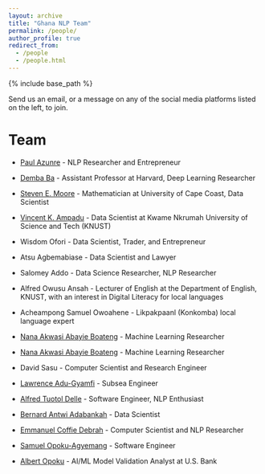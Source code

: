 ```yaml
---
layout: archive
title: "Ghana NLP Team"
permalink: /people/
author_profile: true
redirect_from:
  - /people
  - /people.html
---
```


{% include base_path %}

Send us an email, or a message on any of the social media platforms listed on the left, to join.

Team
======
* [Paul Azunre](http://www.azunre.com) - NLP Researcher and Entrepreneur
* [Demba Ba](http://brain.harvard.edu/?people=demba-ba) - Assistant Professor at Harvard, Deep Learning Researcher
* [Steven E. Moore](https://directory.ucc.edu.gh/p/stephen-moore) - Mathematician at University of Cape Coast, Data Scientist
* [Vincent K. Ampadu](https://www.linkedin.com/in/vincentmichaelkampadu/) - Data Scientist at Kwame Nkrumah University of Science and Tech (KNUST)
* Wisdom Ofori - Data Scientist, Trader, and Entrepreneur
* Atsu Agbemabiase - Data Scientist and Lawyer
* Salomey Addo - Data Science Researcher, NLP Researcher
* Alfred Owusu Ansah - Lecturer of English at the Department of English, KNUST, with an interest in Digital Literacy for local languages
* Acheampong Samuel Owoahene - Likpakpaanl (Konkomba) local language expert

* [Nana Akwasi Abayie Boateng](http://restanalytics.com/) -  Machine Learning  Researcher

* [Nana Akwasi Abayie Boateng](http://restanalytics.com/) - Machine Learning Researcher
* David Sasu - Computer Scientist and Research Engineer
* [Lawrence Adu-Gyamfi](https://www.linkedin.com/in/lawrence-adu-gyamfi/) - Subsea Engineer
* [Alfred Tuotol Delle](https://www.linkedin.com/in/tuotoldelle/) - Software Engineer, NLP Enthusiast
* [Bernard Antwi Adabankah](https://www.linkedin.com/in/bernard-adabankah-3109b015/) - Data Scientist
* [Emmanuel Coffie Debrah](https://linkedin.com/in/kweku-debrah-78ab5118a) - Computer Scientist and NLP Researcher
* [Samuel Opoku-Agyemang](https://samuelopokuagyemang.com) - Software Engineer
* [Albert Opoku](https://opokualbert.com/about/) - AI/ML Model Validation Analyst at U.S. Bank


